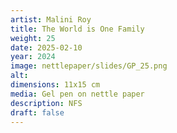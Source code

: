 ```yaml
---
artist: Malini Roy
title: The World is One Family
weight: 25
date: 2025-02-10
year: 2024
image: nettlepaper/slides/GP_25.png
alt: 
dimensions: 11x15 cm
media: Gel pen on nettle paper
description: NFS
draft: false
---
```


